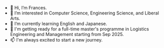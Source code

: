 - 👋 Hi, I’m Frances.
- 💞️ I’m interested in Computer Science, Engineering Science, and Liberal Arts.
- 👀 I’m currently learning English and Japanese.
- 🌱 I'm getting ready for a full-time master's programme in Logistics Engineering and Management starting from Sep 2025.
- 📫 I'm always excited to start a new journey.

<!---
MySummertime/MySummertime is a ✨ special ✨ repository because its `README.md` (this file) appears on your GitHub profile.
You can click the Preview link to take a look at your changes.
--->
